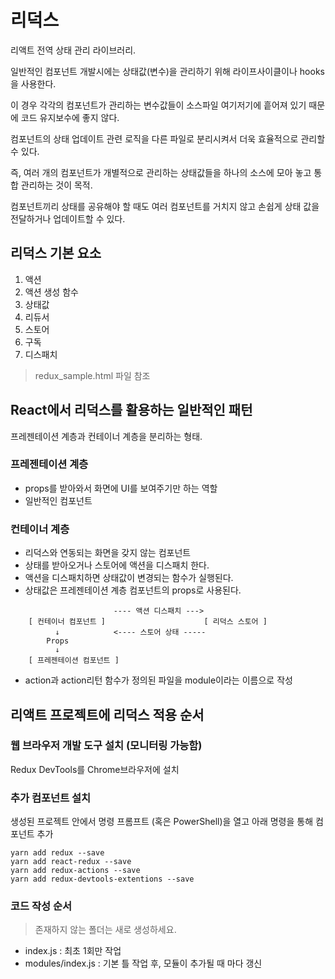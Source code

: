 # 리덕스

리액트 전역 상태 관리 라이브러리.

일반적인 컴포넌트 개발시에는 상태값(변수)을 관리하기 위해 라이프사이클이나 hooks을 사용한다.

이 경우 각각의 컴포넌트가 관리하는 변수값들이 소스파일 여기저기에 흩어져 있기 때문에 코드 유지보수에 좋지 않다.

컴포넌트의 상태 업데이트 관련 로직을 다른 파일로 분리시켜서 더욱 효율적으로 관리할 수 있다.

즉, 여러 개의 컴포넌트가 개별적으로 관리하는 상태값들을 하나의 소스에 모아 놓고 통합 관리하는 것이 목적.

컴포넌트끼리 상태를 공유해야 할 때도 여러 컴포넌트를 거치지 않고 손쉽게 상태 값을 전달하거나 업데이트할 수 있다.


## 리덕스 기본 요소

1. 액션
1. 액션 생성 함수
1. 상태값
1. 리듀서
1. 스토어
1. 구독
1. 디스패치

> redux_sample.html 파일 참조


## React에서 리덕스를 활용하는 일반적인 패턴

프레젠테이션 계층과 컨테이너 계층을 분리하는 형태.

### 프레젠테이션 계층
- props를 받아와서 화면에 UI를 보여주기만 하는 역할
- 일반적인 컴포넌트 

### 컨테이너 계층
- 리덕스와 연동되는 화면을 갖지 않는 컴포넌트
- 상태를 받아오거나 스토어에 액션을 디스패치 한다.
- 액션을 디스패치하면 상태값이 변경되는 함수가 실행된다.
- 상태값은 프레젠테이션 계층 컴포넌트의 props로 사용된다.

```
                       ---- 액션 디스패치 --->
    [ 컨테이너 컴포넌트 ]                      [ 리덕스 스토어 ]
          ↓            <---- 스토어 상태 -----
        Props
          ↓
    [ 프레젠테이션 컴포넌트 ]
```

- action과 action리턴 함수가 정의된 파일을 module이라는 이름으로 작성



## 리액트 프로젝트에 리덕스 적용 순서

### 웹 브라우저 개발 도구 설치 (모니터링 가능함)
Redux DevTools를 Chrome브라우저에 설치

### 추가 컴포넌트 설치

생성된 프로젝트 안에서 명령 프롬프트 (혹은 PowerShell)을 열고 아래 명령을 통해 컴포넌트 추가

```shell
yarn add redux --save
yarn add react-redux --save
yarn add redux-actions --save
yarn add redux-devtools-extentions --save
```

### 코드 작성 순서

> 존재하지 않는 폴더는 새로 생성하세요.

* index.js : 최초 1회만 작업
* modules/index.js : 기본 틀 작업 후, 모듈이 추가될 때 마다 갱신

